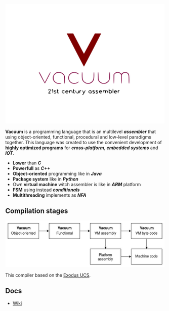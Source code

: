 ![](docs/logo.svg)

**Vacuum** is a programming language that is an multilevel ***assembler*** that using object-oriented, functional, procedural and low-level paradigms together. This language was created to use the convenient development of **highly optimized programs** for ***cross-platform***, ***embedded systems*** and ***IOT***.

  - **Lower** than ***C***
  - **Powerfull** as ***C++***
  - **Object-oriented** programming like in ***Java***
  - **Package system** like in ***Python***
  - Own **virtual machine** witch assembler is like in ***ARM*** platform
  - **FSM** using instead ***conditionals***
  - **Multithreading** implements as ***NFA***

## Compilation stages
![](docs/compilation_stages.jpg)

This compiler based on the [Exodus UCS](https://github.com/architector1324/Exodus).

## Docs
- [Wiki](https://github.com/architector1324/vacuum/wiki)
